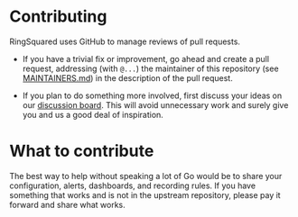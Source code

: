 # Contributing

RingSquared uses GitHub to manage reviews of pull requests.

* If you have a trivial fix or improvement, go ahead and create a pull request,
  addressing (with `@...`) the maintainer of this repository (see
  [MAINTAINERS.md](MAINTAINERS.md)) in the description of the pull request.

* If you plan to do something more involved, first discuss your ideas
  on our [discussion board]().
  This will avoid unnecessary work and surely give you and us a good deal
  of inspiration.

# What to contribute

The best way to help without speaking a lot of Go would be to share your
configuration, alerts, dashboards, and recording rules. If you have something
that works and is not in the upstream repository, please pay it forward and
share what works.
